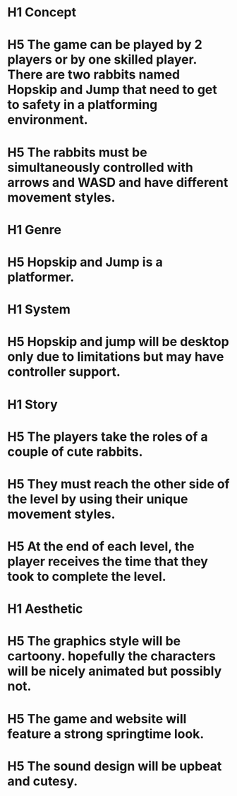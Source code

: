 # H1 Concept
# H5 The game can be played by 2 players or by one skilled player. There are two rabbits named Hopskip and Jump that need to get to safety in a platforming environment.
# H5  The rabbits must be simultaneously controlled with arrows and WASD and have different movement styles.
  
# H1 Genre
# H5  Hopskip and Jump is a platformer.
  
# H1 System
# H5  Hopskip and jump will be desktop only due to limitations but may have controller support.
  
# H1 Story
# H5 The players take the roles of a couple of cute rabbits.
# H5 They must reach the other side of the level by using their unique movement styles.
# H5 At the end of each level, the player receives the time that they took to complete the level.
  
# H1 Aesthetic
# H5 The graphics style will be cartoony. hopefully the characters will be nicely animated but possibly not.
# H5 The game and website will feature a strong springtime look.
# H5 The sound design will be upbeat and cutesy.
